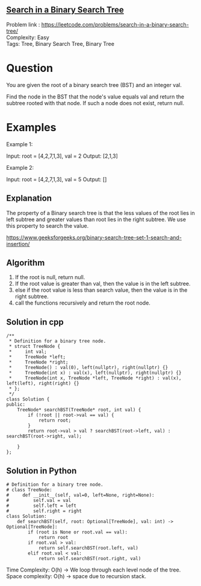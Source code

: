 ## [Search in a Binary Search Tree](https://leetcode.com/problems/search-in-a-binary-search-tree/)

Problem link : https://leetcode.com/problems/search-in-a-binary-search-tree/ <br>
Complexity: Easy <br>
Tags: Tree, Binary Search Tree, Binary Tree <br>

# Question

You are given the root of a binary search tree (BST) and an integer val.

Find the node in the BST that the node's value equals val and return the subtree rooted with that node. If such a node does not exist, return null.
 
# Examples

Example 1:

Input: root = [4,2,7,1,3], val = 2
Output: [2,1,3]

Example 2:

Input: root = [4,2,7,1,3], val = 5
Output: []

## Explanation

The property of a Binary search tree is that the less values of the root lies in left subtree 
and greater values than root lies in the right subtree. We use this property to search the value.

https://www.geeksforgeeks.org/binary-search-tree-set-1-search-and-insertion/

## Algorithm

1. If the root is null, return null. 
2. If the root value is greater than val, then the value is in the left subtree. 
3. else if the root value is less than search value, then the value is in the right subtree. 
4. call the functions recursively and return the root node. 


## Solution in cpp

```
/**
 * Definition for a binary tree node.
 * struct TreeNode {
 *     int val;
 *     TreeNode *left;
 *     TreeNode *right;
 *     TreeNode() : val(0), left(nullptr), right(nullptr) {}
 *     TreeNode(int x) : val(x), left(nullptr), right(nullptr) {}
 *     TreeNode(int x, TreeNode *left, TreeNode *right) : val(x), left(left), right(right) {}
 * };
 */
class Solution {
public:
    TreeNode* searchBST(TreeNode* root, int val) {
        if (!root || root->val == val) {
            return root;
        }
        return root->val > val ? searchBST(root->left, val) : searchBST(root->right, val);
        
    }
};
```

## Solution in Python 

```
# Definition for a binary tree node.
# class TreeNode:
#     def __init__(self, val=0, left=None, right=None):
#         self.val = val
#         self.left = left
#         self.right = right
class Solution:
    def searchBST(self, root: Optional[TreeNode], val: int) -> Optional[TreeNode]:
        if (root is None or root.val == val):
            return root
        if root.val > val:
            return self.searchBST(root.left, val)
        elif root.val < val:
            return self.searchBST(root.right, val)
```

Time Complexity: O(h) -> We loop through each level node of the tree. <br>
Space complexity: O(h) -> space due to recursion stack.
